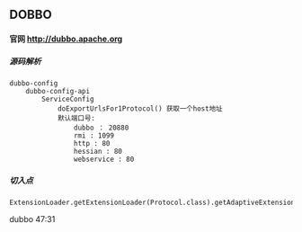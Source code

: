 ## DOBBO

#### 官网 http://dubbo.apache.org

##### 源码解析

```
dubbo-config
	dubbo-config-api
        ServiceConfig
            doExportUrlsFor1Protocol() 获取一个host地址
            默认端口号:
                dubbo ： 20880
                rmi : 1099
                http : 80
                hessian : 80
                webservice : 80
```

##### 切入点

```
ExtensionLoader.getExtensionLoader(Protocol.class).getAdaptiveExtension();
```

dubbo 47:31